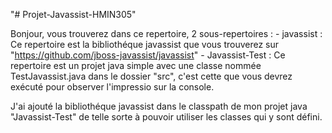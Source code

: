 "# Projet-Javassist-HMIN305"

Bonjour, vous trouverez dans ce repertoire, 2 sous-repertoires :
    - javassist : Ce repertoire est la bibliothéque javassist que vous trouverez sur "https://github.com/jboss-javassist/javassist"
    - Javassist-Test : Ce repertoire est un projet java simple avec une classe nommée TestJavassist.java dans le dossier "src", c'est cette que vous devrez exécuté pour observer l'impressio sur la console.

J'ai ajouté la bibliothéque javassist dans le classpath de mon projet java "Javassist-Test" de telle sorte à pouvoir utiliser les classes qui y sont défini.
